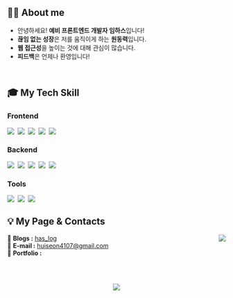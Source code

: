 <!-- ![header](https://capsule-render.vercel.app/api?type=waving&color=0F599B&fontColor=ffffff&height=180&fontAlignY=25&section=header&text=Hello,%20Im-hass&desc=frontend%20developer&descAlignY=50&fontSize=30&animation=fadeIn) -->

## 💁‍♀️ About me
- 안녕하세요! **예비 프론트엔드 개발자 임하스**입니다!
- **끊임 없는 성장**은 저를 움직이게 하는 **원동력**입니다.
- **웹 접근성**을 높이는 것에 대해 관심이 많습니다.
- **피드백**은 언제나 환영입니다!
<br>

## 🎓 My Tech Skill
### Frontend
<img src="https://img.shields.io/badge/HTML5-E34F26?style=for-the-badge&logo=HTML5&logoColor=white"/></a>&nbsp;
<img src="https://img.shields.io/badge/CSS3-1572B6?style=for-the-badge&logo=CSS3&logoColor=white"/></a>&nbsp;
<img src="https://img.shields.io/badge/SASS-CC6699?style=for-the-badge&logo=SASS&logoColor=white"/></a>&nbsp;
<img src="https://img.shields.io/badge/Javascript-ffb13b?style=for-the-badge&logo=javascript&logoColor=white"/></a>&nbsp;
<img src="https://img.shields.io/badge/React-61DAFB?style=for-the-badge&logo=React&logoColor=white"/></a>&nbsp;

### Backend
<img src="https://img.shields.io/badge/Java-0d8ac7?style=for-the-badge&logo=Java&logoColor=white"/></a>&nbsp;
<img src="https://img.shields.io/badge/Spring-6DB33F?style=for-the-badge&logo=Spring&logoColor=white"/></a>&nbsp;
<img src="https://img.shields.io/badge/Node.js-339933?style=for-the-badge&logo=Node.js&logoColor=white"/></a>&nbsp;
<img src="https://img.shields.io/badge/MongoDB-47A248?style=for-the-badge&logo=MongoDB&logoColor=white"/></a>&nbsp;
<img src="https://img.shields.io/badge/MySQL-4479A1?style=for-the-badge&logo=MySQL&logoColor=white"/></a>&nbsp;

### Tools
<img src="https://img.shields.io/badge/Vscode-23a9f2?style=for-the-badge&logo=visual studio code&logoColor=white"/></a>&nbsp;
<img src="https://img.shields.io/badge/Github-000000?style=for-the-badge&logo=Github&logoColor=white"/></a>&nbsp;
<img src="https://img.shields.io/badge/Notion-fafafa?style=for-the-badge&logo=Notion&logoColor=black"/></a>&nbsp;

## 💡 My Page & Contacts
<img align=right src="https://github-readme-stats.vercel.app/api?username=im-hass&show_icons=true&theme=tokyonight" />

💭 **Blogs :** [has_log](https://velog.io/@im_hass_)  
💬 **E-mail :** huiseon4107@gmail.com  
💍 **Portfolio :** 

<br>
<br>

<p align="center">
  <a href="https://hits.seeyoufarm.com"><img src="https://hits.seeyoufarm.com/api/count/incr/badge.svg?url=https%3A%2F%2Fgithub.com%2FIm-hass&count_bg=%2300539C&title_bg=%2300539C&icon=github.svg&icon_color=%23FFFFFF&title=hits&edge_flat=false" style="text-align: center" /></a></p>
